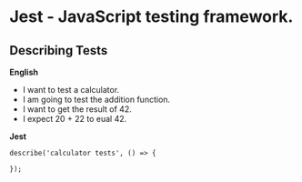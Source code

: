 # Jest - JavaScript testing framework.

## Describing Tests

**English**

- I want to test a calculator.
- I am going to test the addition function.
- I want to get the result of 42.
- I expect 20 + 22 to eual 42.

**Jest**

    describe('calculator tests', () => {

    });